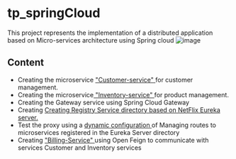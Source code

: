 # tp_springCloud
 This project represents the implementation of a distributed application based on Micro-services architecture using Spring cloud
 ![image](https://user-images.githubusercontent.com/40744191/221363739-98400bf1-589d-4493-9d0a-1901934e5343.png)
<h2>Content</h2>
 <ul>
  <li> Creating the microservice <a href="https://github.com/abir9hassini/tp_springCloud/tree/main/customer-service">  "Customer-service" </a>for customer management.</li>
  <li> Creating the microservice<a href="https://github.com/abir9hassini/tp_springCloud/tree/main/inventory-service"> "Inventory-service" </a>for product management.</li>
 <li>Creating the Gateway service using Spring Cloud Gateway</li>
 <li> Creating <a href="https://github.com/abir9hassini/tp_springCloud/blob/main/eureka-discovery/src/main/java/com/sid/eurekadiscovery/EurekaDiscoveryApplication.java"> Creating Registry Service directory based on NetFlix Eureka server. </a></li>
  <li> Test the proxy using a <a href="https://github.com/abir9hassini/tp_springCloud/blob/main/gateway/src/main/java/org/sid/gateway/GatewayApplication.java">dynamic configuration </a>of
Managing routes to microservices registered in
the Eureka Server directory</li>
  <li> Creating <a href="https://github.com/abir9hassini/tp_springCloud/tree/main/billing-service"> "Billing-Service" </a>using Open Feign to communicate with services
Customer and Inventory services</li>

 </ul>
